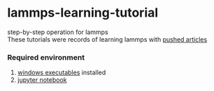 # lammps-learning-tutorial  
step-by-step operation for lammps    
These tutorials were records of learning lammps with [pushed articles](https://mp.weixin.qq.com/s/MD_7NrANO4XQiESlzLFFOg)  
 
### Required environment
1. [windows executables](https://packages.lammps.org/windows.html) installed
2. [jupyter notebook](https://jupyter.org/)

